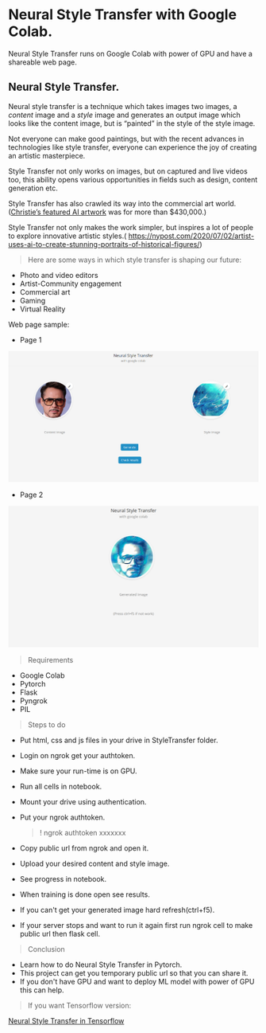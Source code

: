 # Neural Style Transfer with Google Colab.

Neural Style Transfer runs on Google Colab with power of GPU and have a shareable web page.

## Neural Style Transfer.

Neural style transfer is a technique which takes images two images, a *content* image and a *style* image and generates an output image which looks like the content image, but is “painted” in the style of the style image.

Not everyone can make good paintings, but with the recent advances in technologies like style transfer, everyone can experience the joy of creating an artistic masterpiece.

Style Transfer not only works on images, but on captured and live videos too, this ability opens various opportunities in fields such as design, content generation etc.

Style Transfer has also crawled its way into the commercial art world. ([Christie’s featured AI artwork](https://www.christies.com/features/A-collaboration-between-two-artists-one-human-one-a-machine-9332-1.aspx) was for more than $430,000.)

Style Transfer not only makes the work simpler, but inspires a lot of people to explore innovative artistic styles.( https://nypost.com/2020/07/02/artist-uses-ai-to-create-stunning-portraits-of-historical-figures/)

> Here are some ways in which style transfer is shaping our future:

- Photo and video editors
- Artist-Community engagement
- Commercial art
- Gaming
- Virtual Reality

Web page sample:

- Page 1

![Page 1](Images/Page1.png)

- Page 2

![Page 2](Images/Page2.png)

> Requirements

- Google Colab
- Pytorch
- Flask
- Pyngrok
- PIL

> Steps to do

- Put html, css and js files in your drive in StyleTransfer folder.

- Login on ngrok get your authtoken.

- Make sure your run-time is on GPU.

- Run all cells in notebook.

- Mount your drive using authentication.

- Put your ngrok authtoken.

  > ! ngrok authtoken xxxxxxx

- Copy public url from ngrok and open it.

- Upload your desired content and style image.

- See progress in notebook.

- When training is done open see results.

- If you can't get your generated image hard refresh(ctrl+f5).

- If your server stops and want to run it again first run ngrok cell to make public url then flask cell.

> Conclusion

- Learn how to do Neural Style Transfer in Pytorch.
- This project can get you temporary public url so that you can share it.
- If you don't have GPU and want to deploy ML model with power of GPU this can help.

> If you want Tensorflow version:

[Neural Style Transfer in Tensorflow](https://github.com/eshnaairon/NeuralStyleTransfer)
